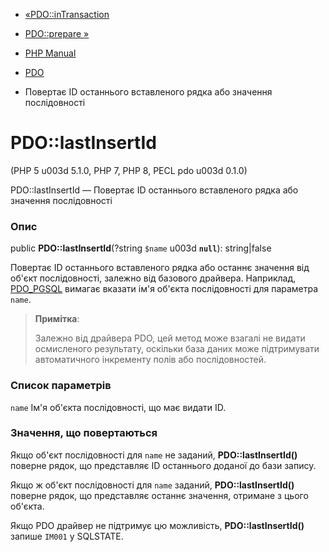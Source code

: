- [«PDO::inTransaction](pdo.intransaction.md)
- [PDO::prepare »](pdo.prepare.md)

- [PHP Manual](index.md)
- [PDO](class.pdo.md)
- Повертає ID останнього вставленого рядка або значення
послідовності

# PDO::lastInsertId

(PHP 5 u003d 5.1.0, PHP 7, PHP 8, PECL pdo u003d 0.1.0)

PDO::lastInsertId — Повертає ID останнього вставленого рядка або
значення послідовності

### Опис

public **PDO::lastInsertId**(?string `$name` u003d **`null`**):
string\|false

Повертає ID останнього вставленого рядка або останнє значення від
об'єкт послідовності, залежно від базового драйвера.
Наприклад, [PDO_PGSQL](ref.pdo-pgsql.md) вимагає вказати ім'я об'єкта
послідовності для параметра `name`.

> **Примітка**:
>
> Залежно від драйвера PDO, цей метод може взагалі не видати
> осмисленого результату, оскільки база даних може підтримувати
> автоматичного інкременту полів або послідовностей.

### Список параметрів

`name`
Ім'я об'єкта послідовності, що має видати ID.

### Значення, що повертаються

Якщо об'єкт послідовності для `name` не заданий,
**PDO::lastInsertId()** поверне рядок, що представляє ID останнього
доданої до бази запису.

Якщо ж об'єкт послідовності для `name` заданий,
**PDO::lastInsertId()** поверне рядок, що представляє останнє
значення, отримане з цього об'єкта.

Якщо PDO драйвер не підтримує цю можливість,
**PDO::lastInsertId()** запише `IM001` у SQLSTATE.
